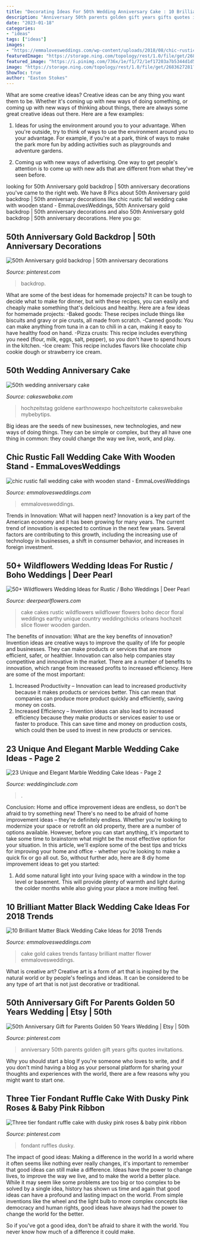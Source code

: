 ```yaml
---
title: "Decorating Ideas For 50th Wedding Anniversary Cake : 10 Brilliant Matter Black Wedding Cake Ideas For 2018 Trends"
description: "Anniversary 50th parents golden gift years gifts quotes invitations"
date: "2023-01-18"
categories:
- "ideas"
tags: ["ideas"]
images:
- "https://emmalovesweddings.com/wp-content/uploads/2018/08/chic-rustic-fall-wedding-cake-with-wooden-stand.jpg"
featuredImage: "https://storage.ning.com/topology/rest/1.0/file/get/2683627281?profile=RESIZE_1200x&amp;height=960"
featured_image: "https://i.pinimg.com/736x/1e/f1/72/1ef17203a7b5344d1d577884f0146781--fondant-ruffles-ruffle-cake.jpg"
image: "https://storage.ning.com/topology/rest/1.0/file/get/2683627281?profile=RESIZE_1200x&amp;height=960"
ShowToc: true
author: "Easton Stokes"
---
```



What are some creative ideas?
Creative ideas can be any thing you want them to be. Whether it's coming up with new ways of doing something, or coming up with new ways of thinking about things, there are always some great creative ideas out there. Here are a few examples: 
1. Ideas for using the environment around you to your advantage. When you're outside, try to think of ways to use the environment around you to your advantage. For example, if you're at a park, think of ways to make the park more fun by adding activities such as playgrounds and adventure gardens. 

2. Coming up with new ways of advertising. One way to get people's attention is to come up with new ads that are different from what they've seen before.

	

		
looking for 50th Anniversary gold backdrop | 50th anniversary decorations you've came to the right web. We have 8 Pics about 50th Anniversary gold backdrop | 50th anniversary decorations like chic rustic fall wedding cake with wooden stand - EmmaLovesWeddings, 50th Anniversary gold backdrop | 50th anniversary decorations and also 50th Anniversary gold backdrop | 50th anniversary decorations. Here you go:
		
    
## 50th Anniversary Gold Backdrop | 50th Anniversary Decorations

<img loading=lazy src="https://i.pinimg.com/736x/02/bd/da/02bddaf39cb44062bc39bcfd5900fcff.jpg" onerror="this.onerror=null;this.src='https://tse4.mm.bing.net/th?id=OIP.R2VCJ5ZKT-c4nD-ksmQREAHaEK&amp;pid=15.1';" alt="50th Anniversary gold backdrop | 50th anniversary decorations">

_Source: pinterest.com_

>backdrop. 

	

What are some of the best ideas for homemade projects?
It can be tough to decide what to make for dinner, but with these recipes, you can easily and cheaply make something that's delicious and healthy. Here are a few ideas for homemade projects: 
-Baked goods: These recipes include things like biscuits and gravy or pie crusts, all made from scratch.
-Canned goods: You can make anything from tuna in a can to chili in a can, making it easy to have healthy food on hand.
-Pizza crusts: This recipe includes everything you need (flour, milk, eggs, salt, pepper), so you don't have to spend hours in the kitchen.
-Ice cream: This recipe includes flavors like chocolate chip cookie dough or strawberry ice cream.

    
## 50th Wedding Anniversary Cake

<img loading=lazy src="https://storage.ning.com/topology/rest/1.0/file/get/2683627281?profile=RESIZE_1200x&amp;height=960" onerror="this.onerror=null;this.src='https://tse1.mm.bing.net/th?id=OIP.aX7YuzdVss4GFi7YvHiRbgHaJ4&amp;pid=15.1';" alt="50th wedding anniversary cake">

_Source: cakeswebake.com_

>hochzeitstag goldene earthnowexpo hochzeitstorte cakeswebake mybebytips. 

	

Big ideas are the seeds of new businesses, new technologies, and new ways of doing things. They can be simple or complex, but they all have one thing in common: they could change the way we live, work, and play.

    
## Chic Rustic Fall Wedding Cake With Wooden Stand - EmmaLovesWeddings

<img loading=lazy src="https://emmalovesweddings.com/wp-content/uploads/2018/08/chic-rustic-fall-wedding-cake-with-wooden-stand.jpg" onerror="this.onerror=null;this.src='https://tse2.mm.bing.net/th?id=OIP.LfmaFERiALotAtIPX8_JigHaLF&amp;pid=15.1';" alt="chic rustic fall wedding cake with wooden stand - EmmaLovesWeddings">

_Source: emmalovesweddings.com_

>emmalovesweddings. 

	

Trends in Innovation: What will happen next?
Innovation is a key part of the American economy and it has been growing for many years. The current trend of innovation is expected to continue in the next few years. Several factors are contributing to this growth, including the increasing use of technology in businesses, a shift in consumer behavior, and increases in foreign investment.

    
## 50+ Wildflowers Wedding Ideas For Rustic / Boho Weddings | Deer Pearl

<img loading=lazy src="http://www.deerpearlflowers.com/wp-content/uploads/2015/05/beautiful-white-wedding-cake-with-floral-decor.jpg" onerror="this.onerror=null;this.src='https://tse4.mm.bing.net/th?id=OIP.3r5l9i-vyWHII3XkbrUzrAHaLI&amp;pid=15.1';" alt="50+ Wildflowers Wedding Ideas for Rustic / Boho Weddings | Deer Pearl">

_Source: deerpearlflowers.com_

>cake cakes rustic wildflowers wildflower flowers boho decor floral weddings earthy unique country weddingchicks orleans hochzeit slice flower wooden garden. 

	

The benefits of innovation: What are the key benefits of innovation?
Invention ideas are creative ways to improve the quality of life for people and businesses. They can make products or services that are more efficient, safer, or healthier. Innovation can also help companies stay competitive and innovative in the market. There are a number of benefits to innovation, which range from increased profits to increased efficiency. Here are some of the most important: 
1. Increased Productivity – Innovation can lead to increased productivity because it makes products or services better. This can mean that companies can produce more product quickly and efficiently, saving money on costs. 
2. Increased Efficiency – Invention ideas can also lead to increased efficiency because they make products or services easier to use or faster to produce. This can save time and money on production costs, which could then be used to invest in new products or services.

    
## 23 Unique And Elegant Marble Wedding Cake Ideas - Page 2

<img loading=lazy src="http://www.weddinginclude.com/wp-content/uploads/2017/06/Trendy-Gold-and-Marble-Wedding-Cakes.jpg" onerror="this.onerror=null;this.src='https://tse2.mm.bing.net/th?id=OIP.yEmjzE5tHDoZ3JFaPVgpzQHaLG&amp;pid=15.1';" alt="23 Unique and Elegant Marble Wedding Cake Ideas - Page 2">

_Source: weddinginclude.com_

>. 

	

Conclusion: Home and office improvement ideas are endless, so don't be afraid to try something new!
There's no need to be afraid of home improvement ideas – they're definitely endless. Whether you're looking to modernize your space or retrofit an old property, there are a number of options available. However, before you can start anything, it's important to take some time to brainstorm what might be the most effective option for your situation. In this article, we'll explore some of the best tips and tricks for improving your home and office - whether you're looking to make a quick fix or go all out. So, without further ado, here are 8 diy home improvement ideas to get you started: 
1) Add some natural light into your living space with a window in the top level or basement. This will provide plenty of warmth and light during the colder months while also giving your place a more inviting feel.

    
## 10 Brilliant Matter Black Wedding Cake Ideas For 2018 Trends

<img loading=lazy src="http://emmalovesweddings.com/wp-content/uploads/2018/02/black-and-gold-wedding-cake-with-fantasy-flower.jpg" onerror="this.onerror=null;this.src='https://tse2.mm.bing.net/th?id=OIP.AYvIcwqudGiXyzhrr0smawHaJ4&amp;pid=15.1';" alt="10 Brilliant Matter Black Wedding Cake Ideas for 2018 Trends">

_Source: emmalovesweddings.com_

>cake gold cakes trends fantasy brilliant matter flower emmalovesweddings. 

	

What is creative art?
Creative art is a form of art that is inspired by the natural world or by people's feelings and ideas. It can be considered to be any type of art that is not just decorative or traditional.

    
## 50th Anniversary Gift For Parents Golden 50 Years Wedding | Etsy | 50th

<img loading=lazy src="https://i.pinimg.com/736x/0a/cb/e3/0acbe323c99d7246766558712c0111dd.jpg" onerror="this.onerror=null;this.src='https://tse3.mm.bing.net/th?id=OIP.oC1KJB-czxsZ284en0FvEgHaHC&amp;pid=15.1';" alt="50th Anniversary Gift for Parents Golden 50 Years Wedding | Etsy | 50th">

_Source: pinterest.com_

>anniversary 50th parents golden gift years gifts quotes invitations. 

	

Why you should start a blog
If you're someone who loves to write, and if you don't mind having a blog as your personal platform for sharing your thoughts and experiences with the world, there are a few reasons why you might want to start one.

    
## Three Tier Fondant Ruffle Cake With Dusky Pink Roses &amp; Baby Pink Ribbon

<img loading=lazy src="https://i.pinimg.com/736x/1e/f1/72/1ef17203a7b5344d1d577884f0146781--fondant-ruffles-ruffle-cake.jpg" onerror="this.onerror=null;this.src='https://tse2.mm.bing.net/th?id=OIP.igFSWdNi5K4kAyTqlNeDMwHaJ7&amp;pid=15.1';" alt="Three tier fondant ruffle cake with dusky pink roses &amp; baby pink ribbon">

_Source: pinterest.com_

>fondant ruffles dusky. 

	

The impact of good ideas: Making a difference in the world
In a world where it often seems like nothing ever really changes, it's important to remember that good ideas can still make a difference. Ideas have the power to change lives, to improve the way we live, and to make the world a better place.
While it may seem like some problems are too big or too complex to be solved by a single idea, history has shown us time and again that good ideas can have a profound and lasting impact on the world. From simple inventions like the wheel and the light bulb to more complex concepts like democracy and human rights, good ideas have always had the power to change the world for the better.

So if you've got a good idea, don't be afraid to share it with the world. You never know how much of a difference it could make.

